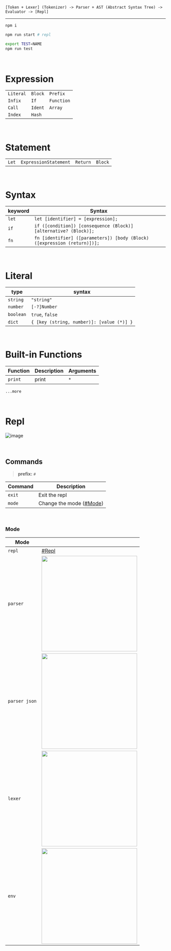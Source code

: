 ```
[Token + Lexer] (Tokenizer) -> Parser + AST (Abstract Syntax Tree) -> Evaluator -> [Repl]
```

---

```sh
npm i

npm run start # repl

export TEST=NAME
npm run test
```

<br>

# Expression

|           |         |            |
| --------- | ------- | ---------- |
| `Literal` | `Block` | `Prefix`   |
| `Infix`   | `If`    | `Function` |
| `Call`    | `Ident` | `Array`    |
| `Index`   | `Hash`  |            |

<br>

# Statement

|       |                       |          |         |
| ----- | --------------------- | -------- | ------- |
| `Let` | `ExpressionStatement` | `Return` | `Block` |

<br>

# Syntax

| keyword | Syntax                                                                   |
| ------- | ------------------------------------------------------------------------ |
| `let`   | `let [identifier] = [expression];`                                       |
| `if`    | `if ([condition]) [consequence (Block)] [alternative? (Block)];`         |
| `fn`    | `fn [identifier] ([parameters]) [body (Block) ([expression (return)])];` |

<br>

# Literal

| type      | syntax                                    |
| --------- | ----------------------------------------- |
| `string`  | `"string"`                                |
| `number`  | `[-?]Number`                              |
| `boolean` | `true`, `false`                           |
| `dict`    | `{ [key (string, number)]: [value (*)] }` |

<br>

# Built-in Functions

| Function | Description | Arguments |
| -------- | ----------- | --------- |
| `print`  | print       | `*`       |

`...more`

<br>

# Repl

![image](https://cdn.discordapp.com/attachments/959736817773609003/992993217467387984/unknown.png)

<br>

## Commands

> **prefix:** `#`

| Command | Description                      |
| ------- | -------------------------------- |
| `exit`  | Exit the repl                    |
| `mode`  | Change the mode ([#Mode](#Mode)) |

<br>

### Mode

| Mode          |                                                                                                                      |
| ------------- | -------------------------------------------------------------------------------------------------------------------- |
| `repl`        | [#Repl](#Repl)                                                                                                       |
| `parser`      | <img src="https://cdn.discordapp.com/attachments/959736817773609003/992994841015361586/unknown.png" width=300></img> |
| `parser json` | <img src="https://cdn.discordapp.com/attachments/959736817773609003/992994398235271199/unknown.png" width=300></img> |
| `lexer`       | <img src="https://cdn.discordapp.com/attachments/959736817773609003/992995609449607208/unknown.png" width=300></img> |
| `env`         | <img src="https://cdn.discordapp.com/attachments/959736817773609003/992995354687586394/unknown.png" width=300></img> |
